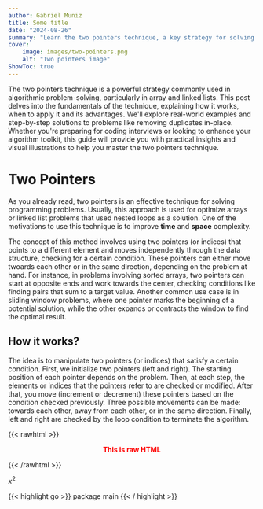 ```yaml
---
author: Gabriel Muniz
title: Some title
date: "2024-08-26"
summary: "Learn the two pointers technique, a key strategy for solving array and linked list problems efficiently, with examples and visual guides. Perfect for coding interviews and algorithm practice."
cover:
    image: images/two-pointers.png
    alt: "Two pointers image"
ShowToc: true
---
```



The two pointers technique is a powerful strategy commonly used in algorithmic problem-solving, particularly in array and linked lists. This post delves into the fundamentals of the technique, explaining how it works, when to apply it and its advantages. We'll explore real-world examples and step-by-step solutions to problems like removing duplicates in-place. Whether you're preparing for coding interviews or looking to enhance your algorithm toolkit, this guide will provide you with practical insights and visual illustrations to help you master the two pointers technique.

# Two Pointers

As you already read, two pointers is an effective technique for solving programming problems. Usually, this approach is used for optimize arrays or linked list problems that used nested loops as a solution. One of the motivations to use this technique is to improve **time** and **space** complexity.

The concept of this method involves using two pointers (or indices) that points to a different element and moves independently through the data structure, checking for a certain condition. These pointers can either move twoards each other or in the same direction, depending on the problem at hand. For instance, in problems involving sorted arrays, two pointers can start at opposite ends and work towards the center, checking conditions like finding pairs that sum to a target value. Another common use case is in sliding window problems, where one pointer marks the beginning of a potential solution, while the other expands or contracts the window to find the optimal result.

## How it works?

The idea is to manipulate two pointers (or indices) that satisfy a certain condition. First, we initialize two pointers (left and right). The starting position of each pointer depends on the problem. Then, at each step, the elements or indices that the pointers refer to are checked or modified. After that, you move (increment or decrement) these pointers based on the condition checked previously. Three possible movements can be made: towards each other, away from each other, or in the same direction. Finally, left and right are checked by the loop condition to terminate the algorithm.

{{< rawhtml >}}
<p align="center" style="color: red;"><strong>This is raw HTML</strong></p>
{{< /rawhtml >}}

$x^2$

{{< highlight go >}}
package main
{{< / highlight >}}

